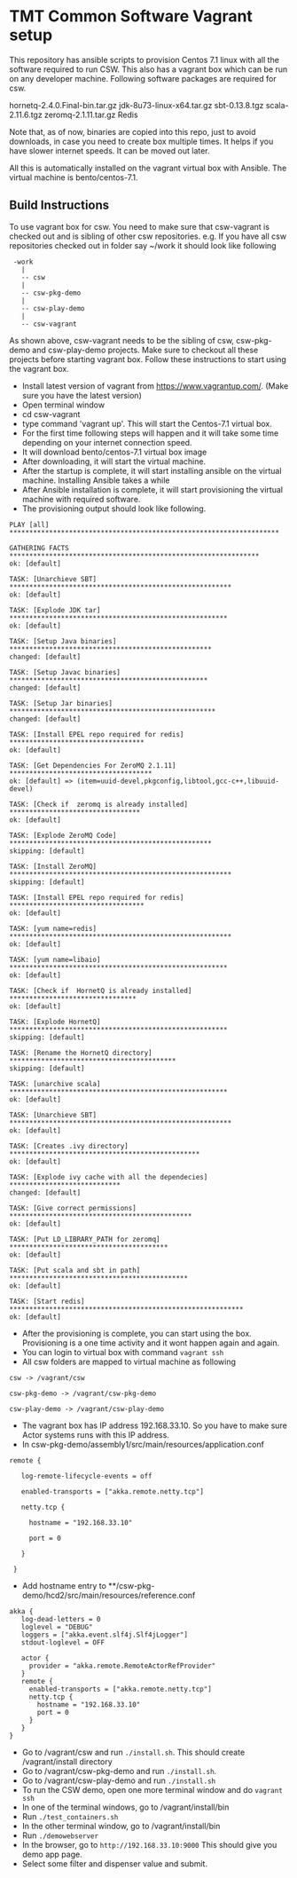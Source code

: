 TMT Common Software Vagrant setup
=================================

This repository has ansible scripts to provision Centos 7.1 linux with all the software required to run CSW. This also has a vagrant box which can be run on any developer machine.
Following software packages are required for csw. 

 hornetq-2.4.0.Final-bin.tar.gz
 jdk-8u73-linux-x64.tar.gz
 sbt-0.13.8.tgz
 scala-2.11.6.tgz
 zeromq-2.1.11.tar.gz
 Redis

Note that, as of now, binaries are copied into this repo, just to avoid downloads, in case you need to create box multiple times. It helps if you have slower internet speeds. It can be moved out later.

All this is automatically installed on the vagrant virtual box with Ansible.
The virtual machine is bento/centos-7.1.


Build Instructions
------------------

To use vagrant box for csw. You need to make sure that csw-vagrant is checked out and is sibling of other csw repositories.
e.g. If you have all csw repositories checked out in folder say ~/work it should look like following

```
 -work
   |
   -- csw
   |
   -- csw-pkg-demo
   |
   -- csw-play-demo
   |
   -- csw-vagrant 
```
As shown above, csw-vagrant needs to be the sibling of csw, csw-pkg-demo and csw-play-demo projects. Make sure to checkout all these projects before starting vagrant box.
Follow these instructions to start using the vagrant box.

* Install latest version of vagrant from https://www.vagrantup.com/. (Make sure you have the latest version)
* Open terminal window
* cd csw-vagrant
* type command 'vagrant up'. This will start the Centos-7.1 virtual box. 
* For the first time following steps will happen and it will take some time depending on your internet connection speed.
 * It will download bento/centos-7.1 virtual box image
 * After downloading, it will start the virtual machine.
 * After the startup is complete, it will start installing ansible on the virtual machine. Installing Ansible takes a while
 * After Ansible installation is complete, it will start provisioning the virtual machine with required software.
 * The provisioning output should look like following.
 
```
PLAY [all] ******************************************************************** 

GATHERING FACTS *************************************************************** 
ok: [default]

TASK: [Unarchieve SBT] ******************************************************** 
ok: [default]

TASK: [Explode JDK tar] ******************************************************* 
ok: [default]

TASK: [Setup Java binaries] *************************************************** 
changed: [default]

TASK: [Setup Javac binaries] ************************************************** 
changed: [default]

TASK: [Setup Jar binaries] **************************************************** 
changed: [default]

TASK: [Install EPEL repo required for redis] ********************************** 
ok: [default]

TASK: [Get Dependencies For ZeroMQ 2.1.11] ************************************ 
ok: [default] => (item=uuid-devel,pkgconfig,libtool,gcc-c++,libuuid-devel)

TASK: [Check if  zeromq is already installed] ********************************* 
ok: [default]

TASK: [Explode ZeroMQ Code] *************************************************** 
skipping: [default]

TASK: [Install ZeroMQ] ******************************************************** 
skipping: [default]

TASK: [Install EPEL repo required for redis] ********************************** 
ok: [default]

TASK: [yum name=redis] ******************************************************** 
ok: [default]

TASK: [yum name=libaio] ******************************************************* 
ok: [default]

TASK: [Check if  HornetQ is already installed] ******************************** 
ok: [default]

TASK: [Explode HornetQ] ******************************************************* 
skipping: [default]

TASK: [Rename the HornetQ directory] ****************************************** 
skipping: [default]

TASK: [unarchive scala] ******************************************************* 
ok: [default]

TASK: [Unarchieve SBT] ******************************************************** 
ok: [default]

TASK: [Creates .ivy directory] ************************************************ 
ok: [default]

TASK: [Explode ivy cache with all the dependecies] **************************** 
changed: [default]

TASK: [Give correct permissions] ********************************************** 
ok: [default]

TASK: [Put LD_LIBRARY_PATH for zeromq] **************************************** 
ok: [default]

TASK: [Put scala and sbt in path] ********************************************* 
ok: [default]

TASK: [Start redis] *********************************************************** 
ok: [default]
```
 * After the provisioning is complete, you can start using the box. Provisioning is a one time activity and it wont happen again and again.
 * You can login to virtual box with command `vagrant ssh`
 * All csw folders are mapped to virtual machine as following
 ```
 csw -> /vagrant/csw
 
 csw-pkg-demo -> /vagrant/csw-pkg-demo
 
 csw-play-demo -> /vagrant/csw-play-demo
 
 ```
 * The vagrant box has IP address 192.168.33.10. So you have to make sure Actor systems runs with this IP address.
 * In csw-pkg-demo/assembly1/src/main/resources/application.conf 
 ```
 remote {
 
    log-remote-lifecycle-events = off
 
    enabled-transports = ["akka.remote.netty.tcp"]
 
    netty.tcp {
 
      hostname = "192.168.33.10"
 
      port = 0
 
    }
 
  }
 ```
 * Add hostname entry to **/csw-pkg-demo/hcd2/src/main/resources/reference.conf
 ```
 akka {
    log-dead-letters = 0
    loglevel = "DEBUG"
    loggers = ["akka.event.slf4j.Slf4jLogger"]
    stdout-loglevel = OFF

    actor {
      provider = "akka.remote.RemoteActorRefProvider"
    }
    remote {
      enabled-transports = ["akka.remote.netty.tcp"]
      netty.tcp {
        hostname = "192.168.33.10"
        port = 0
      }
    }
}
 ```
 * Go to /vagrant/csw and run `./install.sh`. This should create /vagrant/install directory
 * Go to /vagrant/csw-pkg-demo and run `./install.sh`. 
 * Go to /vagrant/csw-play-demo and run `./install.sh`
 * To run the CSW demo, open one more terminal window and do `vagrant ssh`
  * In one of the terminal windows, go to /vagrant/install/bin
  * Run `./test_containers.sh`
  * In the other terminal window, go to /vagrant/install/bin
  * Run `./demowebserver`
  * In the browser, go to `http://192.168.33.10:9000`
    This should give you demo app page.
  * Select some filter and dispenser value and submit.
